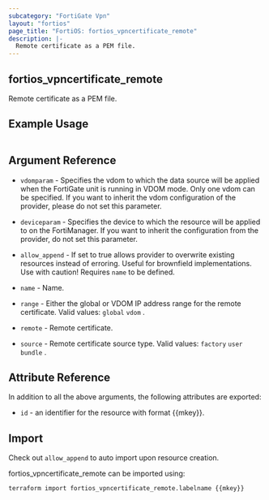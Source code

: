 ```yaml
---
subcategory: "FortiGate Vpn"
layout: "fortios"
page_title: "FortiOS: fortios_vpncertificate_remote"
description: |-
  Remote certificate as a PEM file.
---
```


## fortios_vpncertificate_remote
Remote certificate as a PEM file.

## Example Usage

```hcl

```

## Argument Reference
* `vdomparam` - Specifies the vdom to which the data source will be applied when the FortiGate unit is running in VDOM mode. Only one vdom can be specified. If you want to inherit the vdom configuration of the provider, please do not set this parameter.
* `deviceparam` - Specifies the device to which the resource will be applied to on the FortiManager. If you want to inherit the configuration from the provider, do not set this parameter.
* `allow_append` - If set to true allows provider to overwrite existing resources instead of erroring. Useful for brownfield implementations. Use with caution! Requires `name` to be defined.

* `name` - Name.
* `range` - Either the global or VDOM IP address range for the remote certificate. Valid values: `global` `vdom` .
* `remote` - Remote certificate.
* `source` - Remote certificate source type. Valid values: `factory` `user` `bundle` .

## Attribute Reference

In addition to all the above arguments, the following attributes are exported:
* `id` - an identifier for the resource with format {{mkey}}.

## Import

Check out `allow_append` to auto import upon resource creation.

fortios_vpncertificate_remote can be imported using:
```sh
terraform import fortios_vpncertificate_remote.labelname {{mkey}}
```
